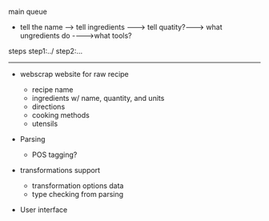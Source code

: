 
main queue

- tell the name --> tell ingredients ---> tell quatity?---> what ungredients do 
                                ---->what tools?


steps
step1:../
step2:...




-----------------------------------------------------------

- webscrap website for raw recipe
    - recipe name
    - ingredients w/ name, quantity, and units
    - directions
    - cooking methods
    - utensils

- Parsing
    - POS tagging?

- transformations support
    - transformation options data
    - type checking from parsing

- User interface